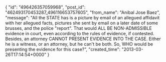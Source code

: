  {
   "id": "496426357059968",
   "post_id": "462493170453287_496116653757605",
   "from_name": "Anibal Jose Baez",
   "message": "All the STATE has is a picture by email of an allegued affidavit with her allegued facts, pictures she sent by email on a later date of some brusses, and the police \"report\". That would ALL BE NON-ADMISSIBLE evidence in court, even according to the rules of evidence, if contested. Besides, an attorney CANNOT PRESENT EVIDENCE INTO THE CASE. Either he is a witness, or an attorney, but he can't be both. So, WHO would be presenting the evidence for this case?",
   "created_time": "2013-03-26T17:14:54+0000"
 }
